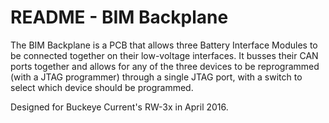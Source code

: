 # README - BIM Backplane

The BIM Backplane is a PCB that allows three Battery Interface Modules to be connected together on their low-voltage interfaces. It busses their CAN ports together and allows for any of the three devices to be reprogrammed (with a JTAG programmer) through a single JTAG port, with a switch to select which device should be programmed.

Designed for Buckeye Current's RW-3x in April 2016.
